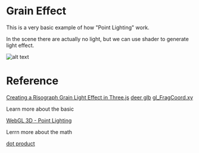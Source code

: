 # Grain Effect

This is a very basic example of how "Point Lighting" work.

In the scene there are actually no light, but we can use shader to generate light effect.

![alt text](https://github.com/oukalatte/grain-effect/blob/main/public/screenshot.png?raw=true)

# Reference

[Creating a Risograph Grain Light Effect in Three.js](https://tympanus.net/codrops/2022/03/07/creating-a-risograph-grain-light-effect-in-three-js/)
[deer glb](https://sketchfab.com/3d-models/deer-sculpture-e97f99c0216a4cae9a8b11d044d2694a)
[gl_FragCoord.xy](https://computergraphics.stackexchange.com/questions/5724/glsl-can-someone-explain-why-gl-fragcoord-xy-screensize-is-performed-and-for)

Learn more about the basic

[WebGL 3D - Point Lighting](https://webglfundamentals.org/webgl/lessons/webgl-3d-lighting-point.html)

Lerrn more about the math

[dot product](https://youtu.be/MOYiVLEnhrw?t=8784)
